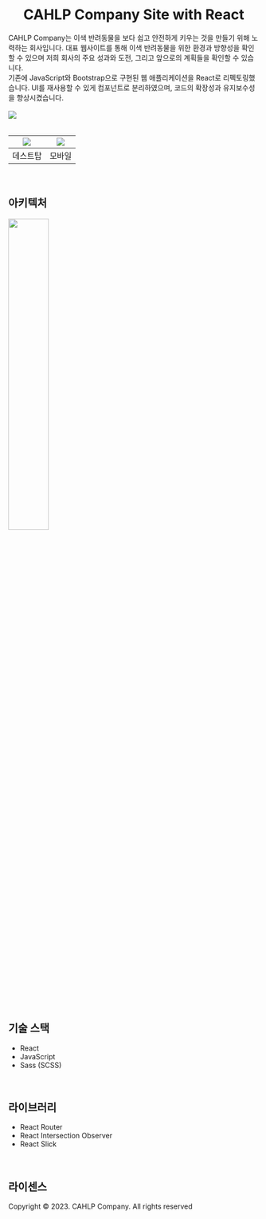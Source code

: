 <h1 align="center">CAHLP Company Site with React</h1>
<div>
  CAHLP Company는 이색 반려동물을 보다 쉽고 안전하게 키우는 것을 만들기 위해 노력하는 회사입니다. 대표 웹사이트를 통해 이색 반려동물을 위한 환경과 방향성을 확인할 수 있으며 저희 회사의 주요 성과와 도전, 그리고 앞으로의 계획들을 확인할 수 있습니다.<br>
  기존에 JavaScript와 Bootstrap으로 구현된 웹 애플리케이션을 React로 리펙토링했습니다. UI를 재사용할 수 있게 컴포넌트로 분리하였으며, 코드의 확장성과 유지보수성을 향상시켰습니다.
</div>
<br>
<div>
  <img src="https://github.com/CAHLP-Team/CAHLP_Company_Site_with_React/assets/69424845/afe4af75-91f9-40af-b231-1167cb3f9063">
</div>
<br>
<table>
    <thead>
    <tr>
        <th><img src="https://github.com/CAHLP-Team/CAHLP_Company_Site_with_React/assets/69424845/813e39d6-1dfa-494f-add4-18a3ab7678cb"></th>
        <th><img src="https://github.com/CAHLP-Team/CAHLP_Company_Site_with_React/assets/69424845/6db8b910-4748-4fd9-bbae-2ae38b0bcb96"></th>
    </tr>
    </thead>
    <tbody>
    <tr>
        <td align="center">데스트탑</td>
        <td align="center">모바일</td>
    </tr>
    </tbody>
</table>

<br>

## 아키텍처
<img src="https://github.com/CAHLP-Team/CAHLP_Company_Site_with_React/assets/69424845/bceecbc4-74eb-44d0-abfd-f263fcb82753" width="40%">

<br>
<br>

## 기술 스택
- React
- JavaScript
- Sass (SCSS)

<br>

## 라이브러리
- React Router
- React Intersection Observer
- React Slick

<br>

## 라이센스
Copyright © 2023. CAHLP Company. All rights reserved
